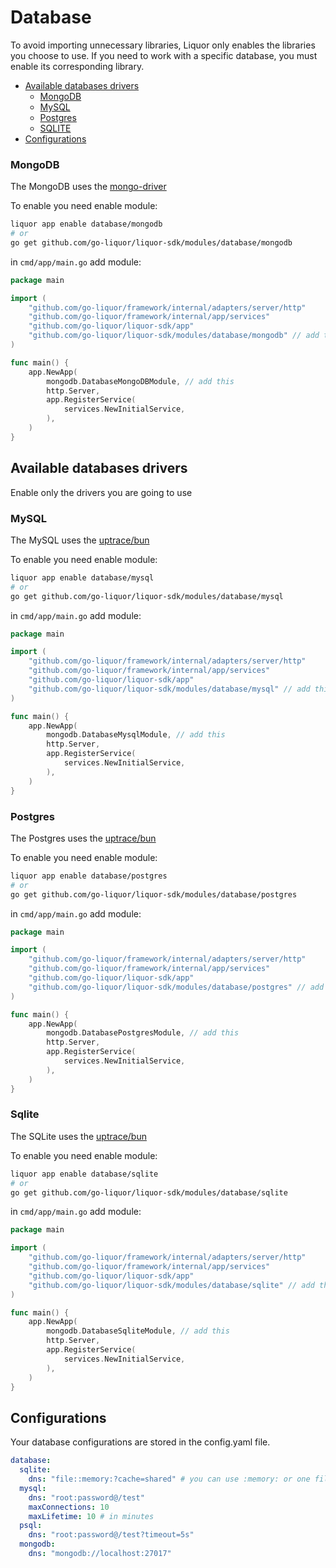 # Database

To avoid importing unnecessary libraries, Liquor only enables the libraries you choose to use. If you need to work with a specific database, you must enable its corresponding library.


- [Available databases drivers](#available-databases-drivers)
    - [MongoDB](#mongodb)
    - [MySQL](#mysql)
    - [Postgres](#postgres)
    - [SQLITE](#sqlite)
- [Configurations](#configurations)


### MongoDB

The MongoDB uses the [mongo-driver](https://www.mongodb.com/pt-br/docs/drivers/go/current/quick-start/)

To enable you need enable module:
```bash
liquor app enable database/mongodb
# or
go get github.com/go-liquor/liquor-sdk/modules/database/mongodb
```

in `cmd/app/main.go` add module:

```go
package main

import (
	"github.com/go-liquor/framework/internal/adapters/server/http"
	"github.com/go-liquor/framework/internal/app/services"
	"github.com/go-liquor/liquor-sdk/app"
    "github.com/go-liquor/liquor-sdk/modules/database/mongodb" // add this
)

func main() {
	app.NewApp(
        mongodb.DatabaseMongoDBModule, // add this
		http.Server,
		app.RegisterService(
			services.NewInitialService,
		),
	)
}
```

## Available databases drivers

Enable only the drivers you are going to use

### MySQL

The MySQL uses the [uptrace/bun](https://bun.uptrace.dev/) 

To enable you need enable module:
```bash
liquor app enable database/mysql
# or
go get github.com/go-liquor/liquor-sdk/modules/database/mysql
```

in `cmd/app/main.go` add module:

```go
package main

import (
	"github.com/go-liquor/framework/internal/adapters/server/http"
	"github.com/go-liquor/framework/internal/app/services"
	"github.com/go-liquor/liquor-sdk/app"
    "github.com/go-liquor/liquor-sdk/modules/database/mysql" // add this
)

func main() {
	app.NewApp(
        mongodb.DatabaseMysqlModule, // add this
		http.Server,
		app.RegisterService(
			services.NewInitialService,
		),
	)
}
```


### Postgres

The Postgres uses the [uptrace/bun](https://bun.uptrace.dev/) 

To enable you need enable module:
```bash
liquor app enable database/postgres
# or
go get github.com/go-liquor/liquor-sdk/modules/database/postgres
```

in `cmd/app/main.go` add module:

```go
package main

import (
	"github.com/go-liquor/framework/internal/adapters/server/http"
	"github.com/go-liquor/framework/internal/app/services"
	"github.com/go-liquor/liquor-sdk/app"
    "github.com/go-liquor/liquor-sdk/modules/database/postgres" // add this
)

func main() {
	app.NewApp(
        mongodb.DatabasePostgresModule, // add this
		http.Server,
		app.RegisterService(
			services.NewInitialService,
		),
	)
}
```

### Sqlite

The SQLite uses the [uptrace/bun](https://bun.uptrace.dev/) 

To enable you need enable module:
```bash
liquor app enable database/sqlite
# or
go get github.com/go-liquor/liquor-sdk/modules/database/sqlite
```

in `cmd/app/main.go` add module:

```go
package main

import (
	"github.com/go-liquor/framework/internal/adapters/server/http"
	"github.com/go-liquor/framework/internal/app/services"
	"github.com/go-liquor/liquor-sdk/app"
    "github.com/go-liquor/liquor-sdk/modules/database/sqlite" // add this
)

func main() {
	app.NewApp(
        mongodb.DatabaseSqliteModule, // add this
		http.Server,
		app.RegisterService(
			services.NewInitialService,
		),
	)
}
```

## Configurations

Your database configurations are stored in the config.yaml file.

```yaml
database:
  sqlite:
    dns: "file::memory:?cache=shared" # you can use :memory: or one file
  mysql:
    dns: "root:password@/test"
    maxConnections: 10
    maxLifetime: 10 # in minutes
  psql:
    dns: "root:password@/test?timeout=5s"
  mongodb:
    dns: "mongodb://localhost:27017"
```